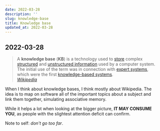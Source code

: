 ```yaml
---
date: 2022-03-28
description: ''
slug: knowledge-base
title: Knowledge base
updated_at: 2022-03-28
---
```

   
## 2022-03-28    
   
> A **knowledge base** (**KB**) is a technology used to [store](https://en.wikipedia.org/wiki/Information_storage "Information storage") complex [structured](https://en.wikipedia.org/wiki/Structured_data "Structured data") and [unstructured information](https://en.wikipedia.org/wiki/Unstructured_information "Unstructured information") used by a computer system. The initial use of the term was in connection with [expert systems](https://en.wikipedia.org/wiki/Expert_systems "Expert systems"), which were the first [knowledge-based systems](https://en.wikipedia.org/wiki/Knowledge-based_systems "Knowledge-based systems").   
> *[Wikipedia](https://en.wikipedia.org/wiki/Knowledge_base)*   
   
When I think about knowledge bases, I think mostly about Wikipedia. The idea is to map on software all of the important topics about a subject and link them together, simulating associative memory.   
   
While it helps a lot when looking at the bigger picture, **IT MAY CONSUME YOU**, as people with the slightest attention deficit can confirm.   
   
Note to self: *don't go too far*.